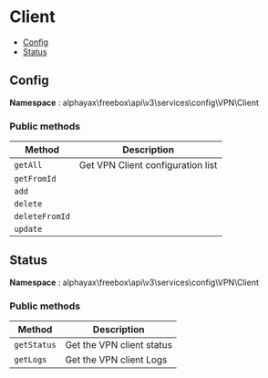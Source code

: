 # Client

- [Config](#Config)
- [Status](#Status)


<a name="Config"></a>
## Config

**Namespace**  : alphayax\freebox\api\v3\services\config\VPN\Client

### Public methods

| Method | Description |
|---|---|
| `getAll` | Get VPN Client configuration list | 
| `getFromId` |  | 
| `add` |  | 
| `delete` |  | 
| `deleteFromId` |  | 
| `update` |  | 

<a name="Status"></a>
## Status

**Namespace**  : alphayax\freebox\api\v3\services\config\VPN\Client

### Public methods

| Method | Description |
|---|---|
| `getStatus` | Get the VPN client status | 
| `getLogs` | Get the VPN client Logs | 

